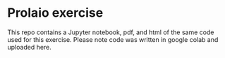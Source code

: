# Prolaio exercise

This repo contains a Jupyter notebook, pdf, and html of the same code used for this exercise. Please note code was written in google colab and uploaded here.
